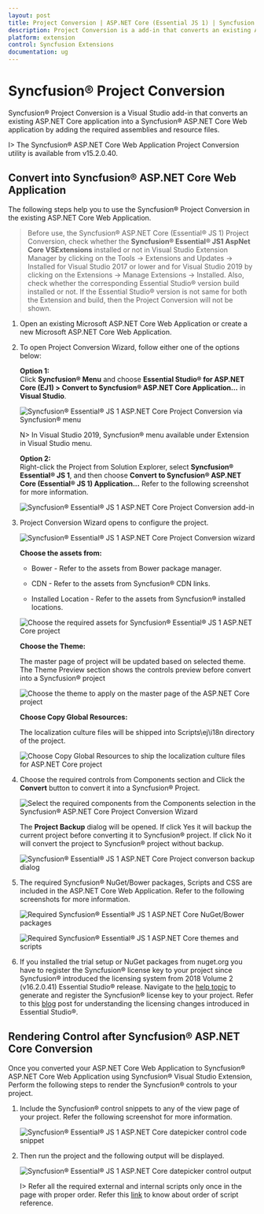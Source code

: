 ```yaml
---
layout: post
title: Project Conversion | ASP.NET Core (Essential JS 1) | Syncfusion
description: Project Conversion is a add-in that converts an existing ASP.NET Core project into Syncfusion ASP.NET Core project by adding required Essential JS 1 components
platform: extension
control: Syncfusion Extensions
documentation: ug
---
```


# Syncfusion® Project Conversion  

Syncfusion® Project Conversion is a Visual Studio add-in that converts an existing ASP.NET Core application into a Syncfusion® ASP.NET Core Web application by adding the required assemblies and resource files.

I> The Syncfusion® ASP.NET Core Web Application Project Conversion utility is available from v15.2.0.40. 

## Convert into Syncfusion® ASP.NET Core Web Application 

The following steps help you to use the Syncfusion® Project Conversion in the existing ASP.NET Core Web Application.

> Before use, the Syncfusion® ASP.NET Core (Essential® JS 1) Project Conversion, check whether the **Syncfusion® Essential® JS1 AspNet Core VSExtensions** installed or not in Visual Studio Extension Manager by clicking on the Tools -> Extensions and Updates -> Installed for Visual Studio 2017 or lower and for Visual Studio 2019 by clicking on the Extensions -> Manage Extensions -> Installed. Also, check whether the corresponding Essential Studio® version build installed or not. If the Essential Studio® version is not same for both the Extension and build, then the Project Conversion will not be shown.

1. Open an existing Microsoft ASP.NET Core Web Application or create a new Microsoft ASP.NET Core Web Application. 

2. To open Project Conversion Wizard, follow either one of the options below: 

   **Option 1:**  
   Click **Syncfusion® Menu** and choose **Essential Studio® for ASP.NET Core (EJ1) > Convert to Syncfusion® ASP.NET Core Application…** in **Visual Studio**.

   ![Syncfusion® Essential® JS 1 ASP.NET Core Project Conversion via Syncfusion® menu](Project-Conversion_images/Syncfusion_Menu_Project_Conversion.png)

   N> In Visual Studio 2019, Syncfusion® menu available under Extension in Visual Studio menu.

   **Option 2:**  
   Right-click the Project from Solution Explorer, select **Syncfusion® Essential® JS 1**, and then choose **Convert to Syncfusion® ASP.NET Core (Essential® JS 1) Application...** Refer to the following screenshot for more information.

   ![Syncfusion® Essential® JS 1 ASP.NET Core Project Conversion add-in](Project-Conversion_images/Project-Conversion_img1.png)

3. Project Conversion Wizard opens to configure the project.

   ![Syncfusion® Essential® JS 1 ASP.NET Core Project Conversion wizard](Project-Conversion_images/Project-Conversion-img2.jpg)

   **Choose the assets from:**

   * Bower - Refer to the assets from Bower package manager. 

   * CDN - Refer to the assets from Syncfusion® CDN links.

   * Installed Location - Refer to the assets from Syncfusion® installed locations.     
   
   ![Choose the required assets for Syncfusion® Essential® JS 1 ASP.NET Core project](Project-Conversion_images/Project-Conversion-img3.jpeg)
   
   **Choose the Theme:**
   
   The master page of project will be updated based on selected theme. The Theme Preview section shows the controls preview before convert into a Syncfusion® project
   
   ![Choose the theme to apply on the master page of the ASP.NET Core project](Project-Conversion_images/Project-Conversion-img4.jpeg)

   **Choose Copy Global Resources:** 
    
   The localization culture files will be shipped into Scripts\ej\i18n directory of the project.

   ![Choose Copy Global Resources to ship the localization culture files for ASP.NET Core project](Project-Conversion_images/Project-Conversion-img14.jpeg)  
4. Choose the required controls from Components section and Click the **Convert** button to convert it into a Syncfusion® Project.

   ![Select the required components from the Components selection in the Syncfusion® ASP.NET Core Project Conversion Wizard](Project-Conversion_images/ProjectConversion-img5.jpg)
   
   The **Project Backup** dialog will be opened. If click Yes it will backup the current project before converting it to Syncfusion® project. If click No it will convert the project to Syncfusion® project without backup. 
   
   ![Syncfusion® Essential® JS 1 ASP.NET Core Project converson backup dialog](Project-Conversion_images/Project-Conversion-img6.jpg)

5. The required Syncfusion® NuGet/Bower packages, Scripts and CSS are included in the ASP.NET Core Web Application. Refer to the following screenshots for more information.

   ![Required Syncfusion® Essential® JS 1 ASP.NET Core NuGet/Bower packages](Project-Conversion_images/Project-Conversion-img7.jpeg)

   ![Required Syncfusion® Essential® JS 1 ASP.NET Core themes and scripts](Project-Conversion_images/Project-Conversion-img8.jpeg)

6. If you installed the trial setup or NuGet packages from nuget.org you have to register the Syncfusion® license key to your project since Syncfusion® introduced the licensing system from 2018 Volume 2 (v16.2.0.41) Essential Studio® release. Navigate to the [help topic](https://help.syncfusion.com/common/essential-studio/licensing/license-key#how-to-generate-syncfusion-license-key) to generate and register the Syncfusion® license key to your project. Refer to this [blog](https://blog.syncfusion.com/post/Whats-New-in-2018-Volume-2-Licensing-Changes-in-the-1620x-Version-of-Essential-Studio.aspx?_ga=2.11237684.1233358434.1587355730-230058891.1567654773) post for understanding the licensing changes introduced in Essential Studio®.
   
## Rendering Control after Syncfusion® ASP.NET Core Conversion

Once you converted your ASP.NET Core Web Application to Syncfusion® ASP.NET Core Web Application using Syncfusion® Visual Studio Extension, Perform the following steps to render the Syncfusion® controls to your project.

1. Include the Syncfusion® control snippets to any of the view page of your project. Refer the following screenshot for more information.

   ![Syncfusion® Essential® JS 1 ASP.NET Core datepicker control code snippet](Project-Conversion_images\Project-Conversion-img11.jpeg)

2. Then run the project and the following output will be displayed.

   ![Syncfusion® Essential® JS 1 ASP.NET Core datepicker control output](Project-Conversion_images\Project-Conversion-img12.jpeg)
   
   
   I> Refer all the required external and internal scripts only once in the page with proper order. Refer this [link](https://help.syncfusion.com/js/control-initialization#adding-the-required-javascript-files) to know about order of script reference.